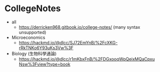 # CollegeNotes
- all
  - https://derricken968.gitbook.io/college-notes/ (many syntax unsupported)
- Microeconomics
  - https://hackmd.io/@dlcc/SJ72EmYnB/%2FcXKG-rRkTNKo6Y93uKs3Vw%3F
- Biology (生物科學通論)
  - https://hackmd.io/@dlcc/r1mKbxFnB/%2FDGxooqWpQeixMQaCpxuNsw%3Fview?type=book
